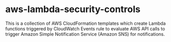 # aws-lambda-security-controls
This is a collection of AWS CloudFormation templates which create Lambda functions triggered by CloudWatch Events rule to evaluate AWS API calls to trigger Amazon Simple Notification Service (Amazon SNS) for notifications.
